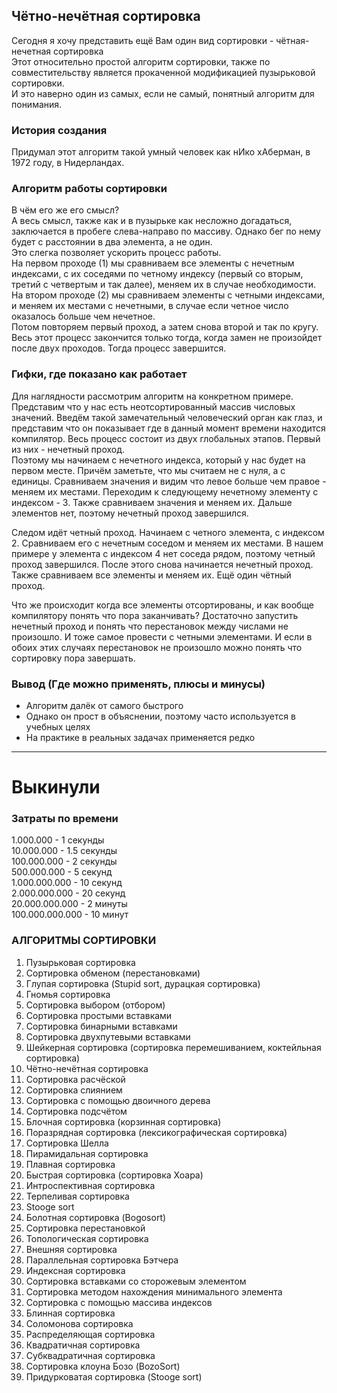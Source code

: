 ## Чётно-нечётная сортировка
Сегодня я хочу представить ещё Вам один вид сортировки - чётная-нечетная сортировка
<br>
Этот относительно простой алгоритм сортировки, также по совместительству является прокаченной модификацией пузырьковой сортировки.
<br>
И это наверно один из самых, если не самый, понятный алгоритм для понимания. 

### История создания
Придумал этот алгоритм такой умный человек как нИко хАберман, в 1972 году, в Нидерландах.

### Алгоритм работы сортировки
В чём его же его смысл?
<br>
А весь смысл, также как и в пузырьке как несложно догадаться, заключается в пробеге слева-направо по массиву. Однако бег по нему будет с расстоянии в два элемента, а не один.
<br>
Это слегка позволяет ускорить процесс работы.
<br>
На первом проходе (1) мы сравниваем все элементы с нечетным индексами, с их соседями по четному индексу (первый со вторым, третий с четвертым и так далее), меняем их в случае необходимости.
<br>
На втором проходе (2) мы сравниваем элементы с четными индексами, и меняем их местами с нечетными, в случае если четное число оказалось больше чем нечетное. 
<br>
Потом повторяем первый проход, а затем снова второй и так по кругу.
<br>
Весь этот процесс закончится только тогда, когда замен не произойдет после двух проходов. Тогда процесс завершится.

### Гифки, где показано как работает
Для наглядности рассмотрим алгоритм на конкретном примере. Представим что у нас есть неотсортированный массив числовых значений. Введём такой замечательный человеческий орган как глаз, и представим что он показывает где в данный момент времени находится компилятор. Весь процесс состоит из двух глобальных этапов. Первый из них - нечетный проход.
<br>
Поэтому мы начинаем с нечетного индекса, который у нас будет на первом месте. Причём заметьте, что мы считаем не с нуля, а с единицы. Сравниваем значения и видим что левое больше чем правое - меняем их местами. Переходим к следующему нечетному элементу с индексом - 3. Также сравниваем значения и меняем их. Дальше элементов нет, поэтому нечетный проход завершился.

Следом идёт четный проход. Начинаем с четного элемента, с индексом 2. Сравниваем его с нечетным соседом и меняем их местами. В нашем примере у элемента с индексом 4 нет соседа рядом, поэтому четный проход завершился. После этого снова начинается нечетный  проход. Также сравниваем все элементы и меняем их. Ещё один чётный проход. 

Что же происходит когда все элементы отсортированы, и как вообще компилятору понять что пора заканчивать? Достаточно запустить нечетный проход и понять что перестановок между числами не произошло. И тоже самое провести с четными элементами. И если в обоих этих случаях перестановок не произошло можно понять что сортировку пора завершать.

### Вывод (Где можно применять, плюсы и минусы)
- Алгоритм далёк от самого быстрого
- Однако он прост в объяснении, поэтому часто используется в учебных целях
- На практике в реальных задачах применяется редко

-----
# Выкинули
### Затраты по времени
1.000.000 - 1 секунды
<br>
10.000.000 - 1.5 секунды
<br>
100.000.000 - 2 секунды
<br>
500.000.000 - 5 секунд
<br>
1.000.000.000 - 10 секунд
<br>
2.000.000.000 - 20 секунд
<br>
20.000.000.000 - 2 минуты
<br>
100.000.000.000 - 10 минут

### АЛГОРИТМЫ СОРТИРОВКИ
1. Пузырьковая сортировка
2. Сортировка обменом (перестановками)
3. Глупая сортировка (Stupid sort, дурацкая сортировка)
4. Гномья сортировка
5. Сортировка выбором (отбором)
6. Сортировка простыми вставками
7. Сортировка бинарными вставками
8. Сортировка двухпутевыми вставками
9. Шейкерная сортировка (сортировка перемешиванием, коктейльная сортировка)
10. Чётно-нечётная сортировка
11. Сортировка расчёской
12. Сортировка слиянием
13. Сортировка с помощью двоичного дерева
14. Сортировка подсчётом
15. Блочная сортировка (корзинная сортировка)
16. Поразрядная сортировка (лексикографическая сортировка)
17. Сортировка Шелла
18. Пирамидальная сортировка
19. Плавная сортировка
20. Быстрая сортировка (сортировка Хоара)
21. Интроспективная сортировка
22. Терпеливая сортировка
23. Stooge sort
24. Болотная сортировка (Bogosort)
25. Сортировка перестановкой
26. Топологическая сортировка
27. Внешняя сортировка
28. Параллельная сортировка Бэтчера
29. Индексная сортировка
30. Сортировка вставками со сторожевым элементом
31. Сортировка методом нахождения минимального элемента
32. Сортировка с помощью массива индексов
33. Блинная сортировка
34. Соломонова сортировка
35. Распределяющая сортировка
36. Квадратичная сортировка
37. Субквадратичная сортировка
38. Сортировка клоуна Бозо (BozoSort)
39. Придурковатая сортировка (Stooge sort)
